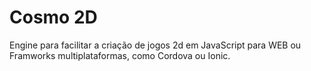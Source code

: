 # Cosmo 2D
Engine para facilitar a criação de jogos 2d em JavaScript para WEB ou Framworks multiplataformas, como Cordova ou Ionic.
